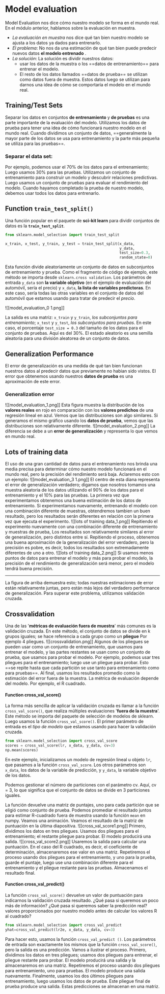 # Model evaluation
Model Evaluation nos dice cómo nuestro modelo se forma en el mundo real.
En el módulo anterior, hablamos sobre la evaluación en muestra.
- _La evaluación en muestra_ nos dice qué tan bien nuestro modelo se ajusta a los datos ya dados para entrenarlo.
- _El problema_: No nos da una estimación de qué tan bien puede predecir nuevos datos __el modelo entrenado__ .
- _La solución_: La solución es dividir nuestros datos: 
	- usar los datos de la muestra o los ==datos de entrenamiento== para entrenar el modelo.
	- El resto de los datos llamados ==datos de prueba== se utilizan como datos fuera de muestra. Estos datos luego se utilizan para darnos una idea de cómo se comportaría el modelo en el mundo real.
## Training/Test Sets
Separar los datos en conjuntos __de entrenamiento__ y  __de pruebas__ es una parte importante de la evaluación del modelo.
Utilizamos los datos de prueba para tener una idea de cómo funcionará nuestro modelo en el mundo real.
Cuando dividimos un conjunto de datos, ==generalmente la mayor parte de los datos se usa para entrenamiento y la parte más pequeña se utiliza para las pruebas==.
### Separar el data set:
Por ejemplo, podemos usar el 70% de los datos para el entrenamiento; Luego usamos 30% para las pruebas.
Utilizamos un conjunto de entrenamiento para construir un modelo y descubrir relaciones predictivas.
Luego usamos un conjunto de pruebas para evaluar el rendimiento del modelo.
Cuando hayamos completado la prueba de nuestro modelo, debemos usar todos los datos para entrenarlo.

## Function `train_test_split()`
Una función popular en el paquete de __sci-kit learn__ para dividir conjuntos de datos es la __`train_test_split`__.

```python
from sklearn.model_selection import train_test_split

x_train, x_test, y_train, y_test = train_test_split(x_data,
													y_data, 
													test_size=0.3, 
													random_state=0)
```

Esta función divide aleatoriamente un conjunto de datos en subconjuntos de entrenamiento y prueba.
Como el fragmento de código de ejemplo, este método se importa desde `sklearn.cross validation`.
Los parámetros de entrada ``y_data`` son __la variable objetivo__ (en el ejemplo de evaluación del automóvil,
sería el precio) y ``x_data``, __la lista de variables predictoras__. En este caso, sería todas las otras variables en el conjunto de datos del automóvil que estamos usando para tratar de predecir el _precio_.

![[model_evaluation_0 1.png]]

La salida es una matriz: `x_train` y `y_train`, _los subconjuntos para entrenamiento_; `x_test` y `y_test`, _los subconjuntos para pruebas_. En este caso, el porcentaje `test_size = 0.3` del tamaño de los datos para el conjunto de pruebas. Aquí es del 30%. El estado aleatorio es una semilla aleatoria para una división aleatorea de un conjunto de datos.

## Generalization Performance
El error de generalización es una medida de qué tan bien funcionan nuestros datos al predecir datos que previamente no habian sido vistos.
El error que obtenemos usando nuestros __datos de prueba__ es una aproximación de este error.

### Generalization error
![[model_evaluation_1.png]]
Esta figura muestra la distribución de los __valores reales__ en rojo en comparación con los __valores predichos__ de una regresión lineal en azul.
Vemos que las distribuciones son algo similares.
Si generamos el mismo gráfico usando los __datos de prueba__, vemos que las distribuciones son relativamente diferente.
![[model_evaluation_2.png]]
La diferencia se debe a un __error de generalización__ y representa lo que vemos en mundo real.

## Lots of training data
El uso de una gran cantidad de datos para el entrenamiento nos brinda una media precisa para determinar cómo nuestro modelo
funcionará en el mundo real, pero la precisión del rendimiento será baja.
Aclaremos esto con un ejemplo:
![[model_evaluation_3 1.png]]
El centro de esta diana representa el error de generalización verdadero; digamos que nosotros tomamos una muestra aleatoria de los datos utilizando el 90% de los datos para el entrenamiento y el 10% para las pruebas.
La primera vez que experimentamos obtenemos una buena estimación de los datos de entrenamiento.
Si experimentamos nuevamente, entrenando el modelo con una combinación diferente de muestras, obtendremos tambien un buen resultado, pero los resultados serán diferentes en relación con la primera vez que ejecuta el experimento.
![[lots of training data_1.png]]
Repitiendo el experimento nuevamente con una combinación diferente de entrenamiento y muestras de prueba,
Los resultados son relativamente similares al error de generalización, pero distintos entre sí.
Repitiendo el proceso, obtenemos una buena aproximación de la generalización del error verdadero, pero la precisión es pobre, es decir, todos los resultados son extremadamente diferentes de uno a otro.
![[lots of training data_2.png]]
Si usamos menos puntos de datos para entrenar el modelo y más para probar el modelo, la precisión de el rendimiento de generalización será menor, pero el modelo tendrá buena precisión.

---

La figura de arriba demuestra esto; todas nuestras estimaciones de error están relativamente juntas,
pero están más lejos del verdadero performance de generalización.
Para superar este problema, utilizamos validación cruzada.

## Crossvalidation
Una de las '__métricas de evaluación fuera de muestra__' más comunes es la validación cruzada.
En este método, el conjunto de datos se divide en k grupos iguales; se hace referencia a cada grupo
como un __pliegue__
Por ejemplo 4 pliegues.
![[crossvalidation.png]]
Algunos de los pliegues se pueden usar como un conjunto de entrenamiento, que usamos para entrenar el modelo, y
las partes restantes se usan como un conjunto de prueba, que usamos para probar el modelo.
Por ejemplo, podemos usar tres pliegues para el entrenamiento; luego use un pliegue para probar.
Esto ==se repite hasta que cada partición se use tanto para entrenamiento como para pruebas==.
Al final, usamos los resultados promedio como la estimación del error fuera de la muestra.
La métrica de evaluación depende del modelo.
Por ejemplo, el R cuadrado.

#### Function cross_val_score()
La forma más sencilla de aplicar la validación cruzada es llamar a la función `cross_val_score()`, que realiza múltiples evaluaciones '__fuera de la muestra__'.
Este método se importa del paquete de selección de modelos de sklearn.
Luego usamos la función ``cross_val_score()``. El primer parámetro de entrada es el _tipo de modelo_ que estamos usando para hacer la validación cruzada.

```python
from sklearn.model_selection import cross_val_score
scores = cross_val_score(lr, x_data, y_data, cv=3)
np.mean(scores)
```

En este ejemplo, inicializamos un modelo de regresión lineal u objeto `lr`, que pasamos a la función ``cross_val_score``.
Los otros parámetros son ``x_data``, los datos de la variable de predicción, y ``y_data``, la variable objetivo de los datos.

Podemos gestionar el número de particiones con el parámetro cv.
Aquí, cv = 3, lo que significa que el conjunto de datos se divide en 3 particiones iguales.

La función devuelve una matriz de puntajes, uno para cada partición que se eligió como conjunto de prueba.
Podemos promediar el resultado juntos para estimar R-cuadrado fuera de muestra usando la función ``mean`` en numpy.
Veamos una animación.
Veamos el resultado de la matriz de puntuación en la última diapositiva.
![[cross_val_score1.png]]
Primero, dividimos los datos en tres pliegues. Usamos dos pliegues para el entrenamiento; el restante pliegue para probar.
El modelo producirá una salida.
![[cross_val_score2.png]]
Usaremos la salida para calcular una puntuación. En el caso del R cuadrado, es decir, el coeficiente de determinación, almacenaremos ese valor en una matriz.
Repetiremos el proceso usando dos pliegues para el entrenamiento, y uno para la prueba, guarde el puntaje, luego use una combinación diferente para el entrenamiento y el pliegue restante para las pruebas.
Almacenamos el resultado final.

#### Function cross_val_predict()
La función `cross_val_score()` devuelve un valor de puntuación para indicarnos la validación cruzada resultado.
¿Qué pasa si queremos un poco más de información? ¿Qué pasa si queremos saber la predicción real?
valores proporcionados por nuestro modelo antes de calcular los valores R al cuadrado?
```python
from sklearn.model_selection import cross_val_predict
yhat=cross_val_predict(lr2e, x_data, y_data, cv=3)

```
Para hacer esto, usamos la función `cross_val_predict ()`.
Los parámetros de entrada son exactamente los mismos que la función `cross_val_score()`, pero la salida es una predicción.
Vamos a ilustrar el proceso.
Primero, dividimos los datos en tres pliegues; usamos dos pliegues para entrenar, el pliegue restante para probar.
El modelo producirá una salida y la almacenaremos en una matriz.
Repetiremos el proceso usando dos pliegues para entrenamiento, uno para pruebas.
El modelo produce una salida nuevamente.
Finalmente, usamos los dos últimos pliegues para entrenamiento, luego usamos los datos de prueba.
Este pliegue final de prueba produce una salida.
Estas predicciones se almacenan en una matriz.